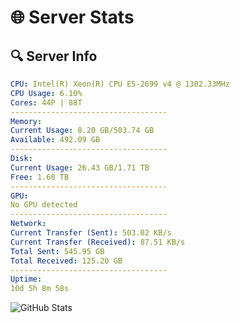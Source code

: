 # 🌐 Server Stats
## 🔍 Server Info
```yaml
CPU: Intel(R) Xeon(R) CPU E5-2699 v4 @ 1302.33MHz
CPU Usage: 6.10%
Cores: 44P | 88T
-----------------------------------
Memory:
Current Usage: 8.20 GB/503.74 GB
Available: 492.09 GB
-----------------------------------
Disk:
Current Usage: 26.43 GB/1.71 TB
Free: 1.60 TB
-----------------------------------
GPU:
No GPU detected
-----------------------------------
Network:
Current Transfer (Sent): 503.02 KB/s
Current Transfer (Received): 87.51 KB/s
Total Sent: 545.95 GB
Total Received: 125.20 GB
-----------------------------------
Uptime:
10d 5h 8m 58s
```
![GitHub Stats](https://img.shields.io/badge/Updated-2025-04-29_22:17:46-blue)